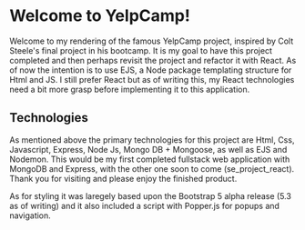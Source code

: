 # Welcome to YelpCamp!

Welcome to my rendering of the famous YelpCamp project, inspired by Colt Steele's final project in his bootcamp. It is my goal to have this project completed and then perhaps revisit the project and refactor it with React. As of now the intention is to use EJS, a Node package templating structure for Html and JS. I still prefer React but as of writing this, my React technologies need a bit more grasp before implementing it to this application.

## Technologies

As mentioned above the primary technologies for this project are Html, Css, Javascript, Express, Node Js, Mongo DB + Mongoose, as well as EJS and Nodemon. This would be my first completed fullstack web application with MongoDB and Express, with the other one soon to come (se_project_react). Thank you for visiting and please enjoy the finished product.

As for styling it was laregely based upon the Bootstrap 5 alpha release (5.3 as of writing) and it also included a script with Popper.js for popups and navigation.
